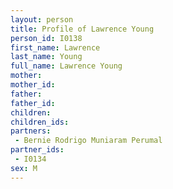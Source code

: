```yaml
---
layout: person
title: Profile of Lawrence Young
person_id: I0138
first_name: Lawrence
last_name: Young
full_name: Lawrence Young
mother: 
mother_id: 
father: 
father_id: 
children:
children_ids:
partners:
 - Bernie Rodrigo Muniaram Perumal
partner_ids:
 - I0134
sex: M
---
```


